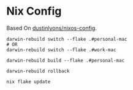 # Nix Config
Based On [dustinlyons/nixos-config](https://github.com/dustinlyons/nixos-config).

```shell
darwin-rebuild switch --flake .#personal-mac
# OR
darwin-rebuild switch --flake .#work-mac

darwin-rebuild build --flake .#personal-mac

darwin-rebuild rollback

nix flake update
```